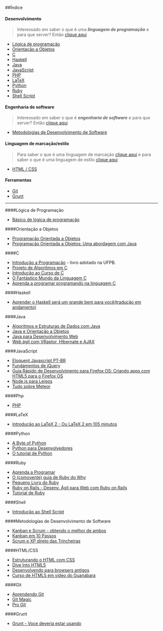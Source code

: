 ##Índice
#### Desenvolvimento
> Interessado em saber o que é uma ***linguagem de programação*** e para que server? Então [clique aqui](http://pt.wikipedia.org/wiki/Linguagem_de_programa%C3%A7%C3%A3o)

* [Lógica de programação](#lógica-de-programação)
* [Orientação a Objetos](#orientação-a-objetos)
* [C](#c)
* [Haskell](#haskell)
* [Java](#java)
* [JavaScript](#javascript)
* [PHP](#php)
* [LaTeX](#latex)
* [Python](#python)
* [Ruby](#ruby)
* [Shell Script](#shell)

#### Engenharia de software
> Interessado em saber o que é ***engenharia de software*** e para que server? Então [clique aqui](http://pt.wikipedia.org/wiki/Engenharia_de_software)

* [Metodologias de Desenvolvimento de Software](#metodologias-de-desenvolvimento-de-software)

#### Linguagem de marcação/estilo
> Para saber o que é uma linguagem de marcação [clique aqui](http://pt.wikipedia.org/wiki/Linguagem_de_marca%C3%A7%C3%A3o) e para saber o que é uma linguagem de estilo [clique aqui](http://pt.wikipedia.org/wiki/Cascading_Style_Sheets)

* [HTML / CSS](#html--css)

#### Ferramentas
* [Git](#git)
* [Grunt](#grunt)

- - -

####Lógica de Programação
* [Básico de lógica de programação](http://www.inf.ufsc.br/~vania/teaching/ine5231/Logica.pdf)

####Orientação a Objetos
* [Programação Orientada a Objetos](http://w3.impa.br/~rbs/pdf/oop.pdf)
* [Programação Orientada a Objetos: Uma abordagem com Java](http://www.dca.fee.unicamp.br/cursos/PooJava/Aulas/poojava.pdf)

####C
* [Introdução a Programação](https://github.com/edusantana/introducao-a-programacao-livro/releases) - livro adotado na UFPB.
* [Projeto de Algoritmos em C](http://www.ime.usp.br/~pf/algoritmos/)
* [Introdução ao Curso de C ](http://www.ic.unicamp.br/~mc102/introducao-ao-curso-de-c.html)
* [O Fantástico Mundo da Linguagem C](https://fiorix.wordpress.com/2014/04/12/livro-sobre-c-e-linux/)
* [Aprenda a programar programando na linguagem C](http://www.das.ufsc.br/~jomi/das5334/Livro%20Aberto%20Aprendendo%20a%20Programar%20naLinguagem%20C.pdf)

####Haskell
* [Aprender o Haskell será um grande bem para você(tradução em andamento)](https://github.com/taylorrf/learnhaskell)

####Java
* [Algoritmos e Estruturas de Dados com Java](http://www.caelum.com.br/apostila-java-estrutura-dados/)
* [Java e Orientação a Objetos](http://www.caelum.com.br/apostila-java-orientacao-objetos/)
* [Java para Desenvolvimento Web](http://www.caelum.com.br/apostila-java-web/)
* [Web ágil com VRaptor, Hibernate e AJAX](http://www.caelum.com.br/apostila-vraptor-hibernate/)

####JavaScript
* [Eloquent Javascript PT-BR](https://leanpub.com/eloquentejavascript)
* [Fundamentos de jQuery](http://herberthamaral.com/posts/2013-02-25-sobre-o-jquery-fundamentals.html)
* [Guia Rápido de Desenvolvimento para Firefox OS: Criando apps com HTML5 para o Firefox OS](https://leanpub.com/guiarapidofirefoxos)
* [Node.js para Leigos](http://udgwebdev.com/nodejs)
* [Tudo sobre Meteor](http://udgwebdev.com/meteor)

####Php
* [PHP](http://www.etelg.com.br/paginaete/downloads/informatica/php.pdf)

####LaTeX
* [Introdução ao LaTeX 2 - Ou LaTeX 2 em 105 minutos](http://ctan.org/pkg/lshort-portuguese-br)

####Python
* [A Byte of Python](http://rodrigoamaral.net/a-byte-of-python/)
* [Python para Desenvolvedores](http://ark4n.files.wordpress.com/2010/01/python_para_desenvolvedores_2ed.pdf)
* [O tutorial de Python](http://turing.com.br/pydoc/2.7/tutorial/)

####Ruby
* [Aprenda a Programar](http://aprendaaprogramar.rubyonrails.com.br)
* [O (comovente) guia de Ruby do Why](http://why.carlosbrando.com/)
* [Pequeno Livro do Ruby](http://www.sismicro.com.br/ruby/Pequeno-Livro-do-Ruby.php)
* [Ruby on Rails - Desenv. Ágil para Web com Ruby on Rails](http://www.caelum.com.br/apostila-ruby-on-rails/)
* [Tutorial de Ruby](http://dl.dropbox.com/u/1482800/eustaquiorangel.com/tutorialruby.pdf)

####Shell
* [Introdução ao Shell Script](http://aurelio.net/shell/apostila-introducao-shell.pdf)

####Metodologias de Desenvolvimento de Software
* [Kanban e Scrum - obtendo o melhor de ambos](http://www.infoq.com/br/minibooks/kanban-scrum-minibook)
* [Kanban em 10 Passos](http://www.infoq.com/br/minibooks/priming-kanban-jesper-boeg)
* [Scrum e XP direto das Trincheiras](http://www.infoq.com/br/minibooks/scrum-xp-from-the-trenches)

####HTML/CSS
* [Estruturando o HTML com CSS](http://pt-br.learnlayout.com/)
* [Dive Into HTML5](http://diveintohtml5.com.br/)
* [Desenvolvendo para browsers antigos](http://tableless.com.br/browsers-antigos-guerra-contra-o-terror/)
* [Curso de HTML5 em vídeo do Guanabara](http://www.youtube.com/playlist?list=PLHz_AreHm4dlAnJ_jJtV29RFxnPHDuk9o)
 
####Git
* [Aprendendo Git](http://www.slideshare.net/bismarckjunior/aprendendo-git)
* [Git Magic](http://www-cs-students.stanford.edu/~blynn/gitmagic/intl/pt_br/)
* [Pro Git](http://git-scm.com/book/pt-br)

####Grunt
* [Grunt - Voce deveria estar usando](http://tableless.com.br/grunt-voce-deveria-estar-usando/)
